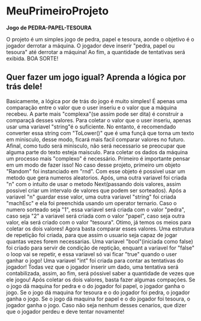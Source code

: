 # MeuPrimeiroProjeto
**Jogo de PEDRA-PAPEL-TESOURA**

O projeto é um simples jogo de pedra, papel e tesoura, aonde o objetivo é o jogador derrotar a máquina. O jogador deve inserir "pedra, papel ou tesoura" até derrotar a máquina! Ao fim, a quantidade de tentativas será exibida. BOA SORTE!

## Quer fazer um jogo igual? Aprenda a lógica por trás dele!
Basicamente, a lógica por de trás do jogo é muito simples! É apenas uma comparação entre o valor que o user inseriu e o valor que a máquina recebeu. A parte mais "complexa"(se assim pode ser dita) é construir a comparaçã desses valores. Para coletar o valor que o user inseriu, apenas usar uma variavel "string"é o suficiente. No entanto, é recomendado converter essa string com "ToLower()" que é uma funçã que torna um texto em minisculo, desse modo, ficará mais facil comparar valores no futuro. Afinal, como tudo será minisculo, não será necessario se preocupar que alguma parte do texto esteja maisculo. Para coletar os dados da máquina um processo mais "complexo" é necessário. Primeiro é importante pensar em um modo de fazer isso! No caso desse projeto, primeiro um objeto "Random" foi instanciado em "rnd". Com esse objeto é possivel usar um metodo que gera numeros aleatorios. Após, uma outra variavel foi criada "n" com o intuito de usar o metodo Next(passando dois valores, assim possivel criar um intervalo de valores que podem ser sorteados). Após a variavel "n" guardar esse valor, uma outra variavel "string" foi criada "machEsc" e ela foi preenchida usando um operator ternario. Caso o numero sorteado seja "1", essa variavel será criada com o valor "pedra", caso seja "2" a variavel será criada com o valor "papel", caso seja outra valor, ela será criado com o valor "tesoura". Otimo, já temos os meios para coletar os dois valores! Agora basta comparar esses valores. Uma estrutura de repetição foi criada, para que assim o usuario seja capaz de jogar quantas vezes forem necessarias.  Uma variavel "bool"(iniciada como false) foi criado para servir de condição de reptição, enquant a variavel for "false" o loop vai se repetir, e essa variavel só vai ficar "true" quando o user ganhar o jogo! Uma variavel "int" foi criada para contar as tentativas do jogador! Todas vez que o jogador inserir um dado, uma tentativa será contabilizada, assim, ao fim, será póssivel saber a quantidade de vezes que ele jogou! Após coletar os dois valores, basta fazer algumas compações. Se o jogo dá maquina for pedra e o do jogador foi papel, o jogador ganha o jogo. Se o jogo dá maquina for tesoura e o do jogador foi pedra, o jogador ganha o jogo. Se o jogo dá maquina for papel e o do jogador foi tesoura, o jogador ganha o jogo. Caso não seja nenhum desses cenarios, que dizer que o jogador perdeu e deve tentar novamente!
